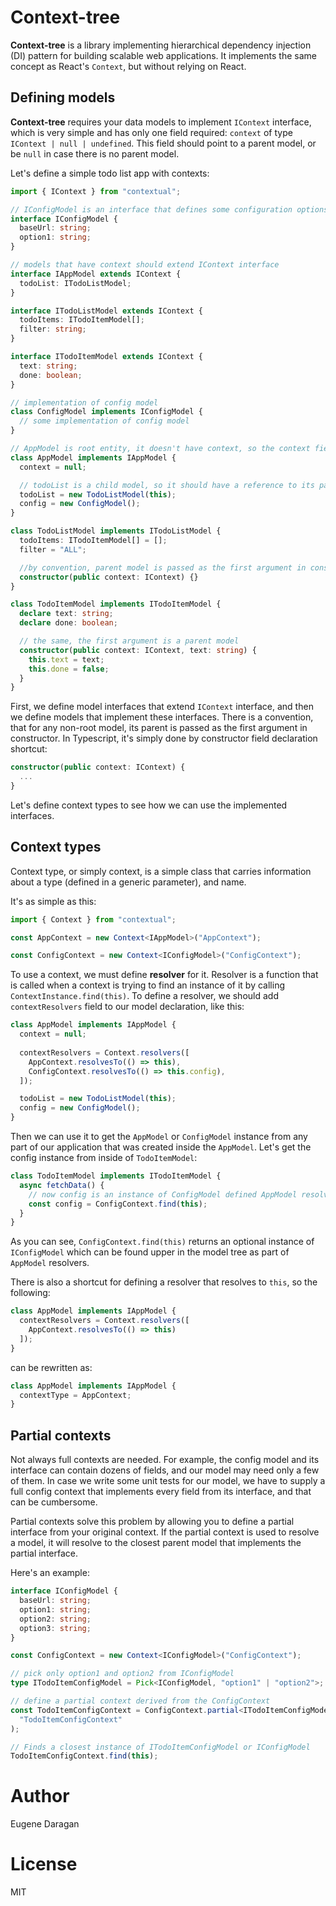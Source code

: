 # Context-tree

**Context-tree** is a library implementing hierarchical dependency injection (DI) pattern for building scalable web applications.
It implements the same concept as React's `Context`, but without relying on React.

## Defining models

**Context-tree** requires your data models to implement `IContext` interface, which is very simple and has only one field required: `context` of type `IContext | null | undefined`.
This field should point to a parent model, or be `null` in case there is no parent model.

Let's define a simple todo list app with contexts:

```ts
import { IContext } from "contextual";

// IConfigModel is an interface that defines some configuration options
interface IConfigModel {
  baseUrl: string;
  option1: string;
}

// models that have context should extend IContext interface
interface IAppModel extends IContext {
  todoList: ITodoListModel;
}

interface ITodoListModel extends IContext {
  todoItems: ITodoItemModel[];
  filter: string;
}

interface ITodoItemModel extends IContext {
  text: string;
  done: boolean;
}

// implementation of config model
class ConfigModel implements IConfigModel {
  // some implementation of config model
}

// AppModel is root entity, it doesn't have context, so the context field is null
class AppModel implements IAppModel {
  context = null;

  // todoList is a child model, so it should have a reference to its parent
  todoList = new TodoListModel(this);
  config = new ConfigModel();
}

class TodoListModel implements ITodoListModel {
  todoItems: ITodoItemModel[] = [];
  filter = "ALL";

  //by convention, parent model is passed as the first argument in constructor
  constructor(public context: IContext) {}
}

class TodoItemModel implements ITodoItemModel {
  declare text: string;
  declare done: boolean;

  // the same, the first argument is a parent model
  constructor(public context: IContext, text: string) {
    this.text = text;
    this.done = false;
  }
}
```

First, we define model interfaces that extend `IContext` interface, and then we define models that implement these interfaces.
There is a convention, that for any non-root model, its parent is passed as the first argument in constructor.
In Typescript, it's simply done by constructor field declaration shortcut:

```ts
constructor(public context: IContext) {
  ...
}
```

Let's define context types to see how we can use the implemented interfaces.

## Context types

Context type, or simply context, is a simple class that carries information about a type (defined in a generic parameter), and name.

It's as simple as this:

```ts
import { Context } from "contextual";

const AppContext = new Context<IAppModel>("AppContext");

const ConfigContext = new Context<IConfigModel>("ConfigContext");
```

To use a context, we must define **resolver** for it.
Resolver is a function that is called when a context is trying to find an instance of it by calling `ContextInstance.find(this)`.
To define a resolver, we should add `contextResolvers` field to our model declaration, like this:

```ts
class AppModel implements IAppModel {
  context = null;
  
  contextResolvers = Context.resolvers([
    AppContext.resolvesTo(() => this),
    ConfigContext.resolvesTo(() => this.config),
  ]);

  todoList = new TodoListModel(this);
  config = new ConfigModel();
}
```

Then we can use it to get the `AppModel` or `ConfigModel` instance from any part of our application that was created inside the `AppModel`. Let's get the config instance from inside of `TodoItemModel`:

```ts
class TodoItemModel implements ITodoItemModel {
  async fetchData() {
    // now config is an instance of ConfigModel defined AppModel resolver
    const config = ConfigContext.find(this);
  }
}
```

As you can see, `ConfigContext.find(this)` returns an optional instance of `IConfigModel` which can be found upper in the model tree as part of `AppModel` resolvers.

There is also a shortcut for defining a resolver that resolves to `this`, so the following:

```ts
class AppModel implements IAppModel {
  contextResolvers = Context.resolvers([
    AppContext.resolvesTo(() => this)
  ]);
}
```

can be rewritten as:

```ts
class AppModel implements IAppModel {
  contextType = AppContext;
}
```

## Partial contexts

Not always full contexts are needed. For example, the config model and its interface can contain dozens of fields, and our model may need only a few of them. In case we write some unit tests for our model, we have to supply a full config context that implements every field from its interface, and that can be cumbersome.

Partial contexts solve this problem by allowing you to define a partial interface from your original context. If the partial context is used to resolve a model, it will resolve to the closest parent model that implements the partial interface.

Here's an example:

```ts
interface IConfigModel {
  baseUrl: string;
  option1: string;
  option2: string;
  option3: string;
}

const ConfigContext = new Context<IConfigModel>("ConfigContext");

// pick only option1 and option2 from IConfigModel
type ITodoItemConfigModel = Pick<IConfigModel, "option1" | "option2">;

// define a partial context derived from the ConfigContext
const TodoItemConfigContext = ConfigContext.partial<ITodoItemConfigModel>(
  "TodoItemConfigContext"
);

// Finds a closest instance of ITodoItemConfigModel or IConfigModel
TodoItemConfigContext.find(this);
```

# Author

Eugene Daragan

# License

MIT